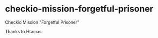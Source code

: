 checkio-mission-forgetful-prisoner
=====================

Checkio Mission "Forgetful Prisoner"

Thanks to Htamas.
